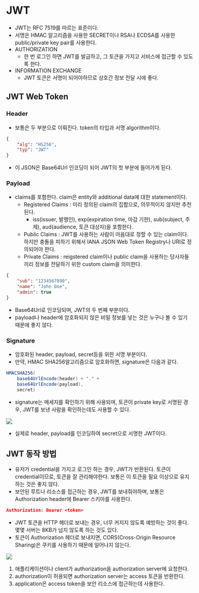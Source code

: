 # JWT

- JWT는 RFC 7519를 따르는 표준이다.
- 서명은 HMAC 알고리즘을 사용한 SECRET이나 RSA나 ECDSA를 사용한 public/private key pair를 사용한다.
- AUTHORIZATION
    - 한 번 로그인 하면 JWT를 발급하고, 그 토큰을 가지고 서비스에 접근할 수 있도록 한다.
- INFORMATION EXCHANGE
    - JWT 토큰은 서명이 되어야하므로 상호간 정보 전달 시에 좋다.

## JWT Web Token

### Header

- 보통은 두 부분으로 이뤄진다. token의 타입과 서명 algorithm이다.

```json
{
	"alg": "HS256",
	"typ": "JWT"
}
```

- 이 JSON은 Base64Url 인코딩이 되어 JWT의 첫 부분에 들어가게 된다.

### Payload

- claims를 포함한다. claim은 entity와 additional data에 대한 statement이다.
    - Registered Claims : 미리 정의된 claim의 집합으로, 의무적이지 않지만 추천된다.
        - iss(issuer, 발행인), exp(expiration time, 마감 기한), sub(subject, 주제), aud(audience, 토큰 대상자)을 포함한다.
    - Public Claims : JWT를 사용하는 사람이 마음대로 정할 수 있는 claim이다. 하지만 충돌을 피하기 위해서 IANA JSON Web Token Registry나 URI로 정의되어야 한다.
    - Private Claims : reigstered claim이나 public claim을 사용하는 당사자들끼리 정보를 전달하기 위한 custom claim을 의미한다.

```json
{
	"sub": "1234567890",
	"name": "John Doe",
	"admin": true
}
```

- Base64Url로 인코딩되며, JWT의 두 번째 부분이다.
- payload나 header에 암호화되지 않은 비밀 정보를 넣는 것은 누구나 볼 수 있기 때문에 좋지 않다.

### Signature

- 암호화된 header, payload, secret등을 위한 서명 부분이다.
- 만약, HMAC SHA256알고리즘으로 암호화하면, signature은 다음과 같다.

```java
HMACSHA256(
	base64UrlEncode(header) + "." +
	base64UrlEncode(payload),
	secret)
```

- signature는 메세지를 확인하기 위해 사용되며, 토큰이 private key로 서명된 경우, JWT를 보낸 사람을 확인하는데도 사용할 수 있다.

![](https://cdn.auth0.com/content/jwt/encoded-jwt3.png)

- 실제로 header, payload를 인코딩하여 secret으로 서명한 JWT이다.

## JWT 동작 방법

- 유저가 credential을 가지고 로그인 하는 경우, JWT가 반환된다. 토큰이 credential이므로, 토큰을 잘 관리해야한다. 보통은 이 토큰을 필요 이상으로 유지하는 것은 좋지 않다.
- 보안된 루트나 리소스를 접근하는 경우, JWT를 보내줘야하며, 보통은 Authorization header에 Bearer 스키마를 사용한다.

```json
Authorization: Bearer <token>
```

- JWT 토큰을 HTTP 헤더로 보내는 경우, 너무 커지지 않도록 예방하는 것이 좋다. 몇몇 서버는 8KB가 넘지 않도록 하는 것도 있다.
- 토큰이 Authorization 헤더로 보내지면, CORS(Cross-Origin Resource Sharing)은 쿠키를 사용하기 때문에 일어나지 않는다.

![](https://cdn2.auth0.com/docs/media/articles/api-auth/client-credentials-grant.png)

1. 애플리케이션이나 client가 authorization을 authorization server에 요청한다. 
2. authorization이 허용되면 authorization server는 access 토큰을 반환한다.
3. application은 access token을 보안 리소스에 접근하는데 사용한다.
